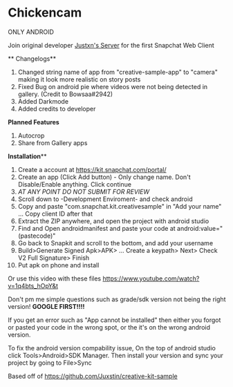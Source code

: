 # Chickencam
ONLY ANDROID
 
Join original developer [Justxn's Server](https://discord.gg/gD4yAY) for the first Snapchat Web Client 
 
 ** Changelogs**
  1. Changed string name of app from "creative-sample-app" to "camera" making it look more realistic on story posts 
  2. Fixed Bug on android pie where videos were not being detected in gallery. (Credit to Bowsaa#2942)
  3. Added Darkmode
  4. Added credits to developer
  
  **Planned Features**
  1. Autocrop
  2. Share from Gallery apps

 **Installation****
  1. Create a account at https://kit.snapchat.com/portal/
  2. Create an app (Click Add button) - Only change name. Don't Disable/Enable anything. Click continue
  3. *AT ANY POINT DO NOT SUBMIT FOR REVIEW*
  4. Scroll down to -Development Enviroment- and check android
  5. Copy and paste "com.snapchat.kit.creativesample" in "Add your name" ... Copy client ID after that
  6. Extract the ZIP anywhere, and open the project with android studio
  7. Find and Open androidmanifest and paste your code at android:value="(pastecode)"
  8. Go back to Snapkit and scroll to the bottom, and add your username
  9. Build>Generate Signed Apk>APK> ... Create a keypath> Next> Check V2 Full Signature> Finish
  10. Put apk on phone and install
  
  Or use this video with these files
  https://www.youtube.com/watch?v=1q4bts_hOpY&t
  
Don't pm me simple questions such as grade/sdk version not being the right version! **GOOGLE FIRST!!!!**

If you get an error such as "App cannot be installed" then either you forgot or pasted your code in the wrong spot, or the it's on the wrong android version.

To fix the android version compability issue, On the top of android studio click Tools>Android>SDK Manager. Then install your version and sync your project by going to File>Sync
  
Based off of https://github.com/Juxstin/creative-kit-sample
